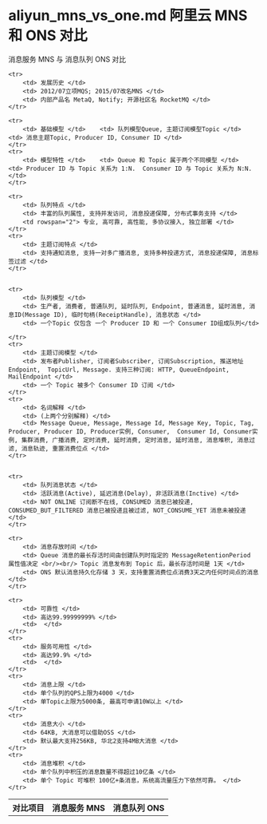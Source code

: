 

# aliyun_mns_vs_one.md 阿里云 MNS 和 ONS 对比  

消息服务 MNS  与 消息队列 ONS 对比  

<table>
	<tr>
		<th> 对比项目 </th>    <th> 消息服务 MNS </th>    <th> 消息队列 ONS </th>
	</tr>	

	<tr>
		<td> 发展历史 </td>
		<td> 2012/07立项MQS; 2015/07改名MNS </td>
		<td> 内部产品名 MetaQ, Notify; 开源社区名 RocketMQ </td>
	</tr>	

	<tr>
		<td> 基础模型 </td>    <td> 队列模型Queue, 主题订阅模型Topic </td>    <td> 消息主题Topic, Producer ID, Consumer ID </td>
	</tr>	
	<tr>
		<td> 模型特性 </td>    <td> Queue 和 Topic 属于两个不同模型 </td>    <td> Producer ID 与 Topic 关系为 1:N.  Consumer ID 与 Topic 关系为 N:N. </td>
	</tr>	
	
	<tr>
		<td> 队列特点 </td>
		<td> 丰富的队列属性, 支持并发访问, 消息投递保障, 分布式事务支持 </td>
		<td rowspan="2"> 专业, 高可靠, 高性能, 多协议接入, 独立部署 </td>  
	</tr>	
	<tr>
		<td> 主题订阅特点 </td>
		<td> 支持通知消息, 支持一对多广播消息, 支持多种投递方式, 消息投递保障, 消息标签过滤 </td>
	</tr>	


	<tr>
		<td> 队列模型 </td>    
		<td> 生产者, 消费者, 普通队列, 延时队列, Endpoint, 普通消息, 延时消息, 消息ID(Message ID), 临时句柄(ReceiptHandle), 消息状态 </td>
		<td> 一个Topic 仅包含 一个 Producer ID 和 一个 Consumer ID组成队列</td>

	</tr>	
	<tr>
		<td> 主题订阅模型 </td>
		<td> 发布者Publisher, 订阅者Subscriber, 订阅Subscription, 推送地址Endpoint,  TopicUrl, Message. 支持三种订阅: HTTP, QueueEndpoint, MailEndpoint </td>
		<td> 一个 Topic 被多个 Consumer ID 订阅 </td>
	</tr>	
	<tr>
		<td> 名词解释 </td>
		<td> (上两个分别解释) </td>
		<td> Message Queue, Message, Message Id, Message Key, Topic, Tag, Producer, Producer ID, Producer实例, Consumer,  Consumer Id, Consumer实例, 集群消费, 广播消费, 定时消费, 延时消费, 定时消息, 延时消息, 消息堆积, 消息过滤, 消息轨迹, 重置消费位点 </td>
	</tr>	


	<tr>
		<td> 队列消息状态 </td>    
		<td> 活跃消息(Active), 延迟消息(Delay), 非活跃消息(Inctive) </td>    
		<td> NOT ONLINE 订阅断不在线, CONSUMED 消息已被投递, CONSUMED_BUT_FILTERED 消息已被投递且被过滤, NOT_CONSUME_YET 消息未被投递 </td>
	</tr>	

	<tr>
		<td> 消息存放时间 </td>
		<td> Queue 消息的最长存活时间由创建队列时指定的 MessageRetentionPeriod 属性值决定 <br/><br/> Topic 消息发布到 Topic 后，最长存活时间是 1天 </td>
		<td> ONS 默认消息持久化存储 3 天，支持重置消费位点消费3天之内任何时间点的消息 </td>
	</tr>	

	<tr>
		<td> 可靠性 </td>
		<td> 高达99.99999999% </td>
		<td>  </td>
	</tr>	
	<tr>
		<td> 服务可用性 </td>
		<td> 高达99.9% </td>
		<td>  </td>
	</tr>	
	<tr>
		<td> 消息上限 </td>
		<td> 单个队列的QPS上限为4000 </td>
		<td> 单Topic上限为5000条, 最高可申请10W以上 </td>
	</tr>	
	<tr>
		<td> 消息大小 </td>
		<td> 64KB, 大消息可以借助OSS </td>
		<td> 默认最大支持256KB, 华北2支持4MB大消息 </td>
	</tr>	
	<tr>
		<td> 消息堆积 </td>
		<td> 单个队列中积压的消息数量不得超过10亿条 </td>
		<td> 单个 Topic 可堆积 100亿+条消息，系统高流量压力下依然可靠。 </td>
	</tr>	

</table>  

